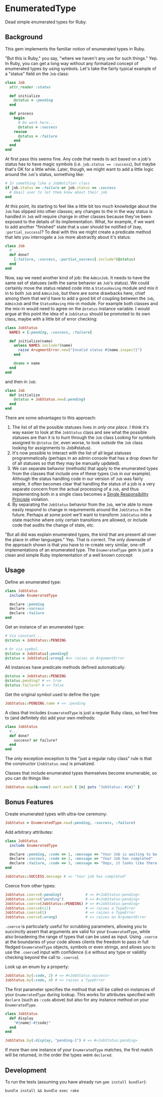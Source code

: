 # EnumeratedType

Dead simple enumerated types for Ruby.

## Background

This gem implements the familiar notion of enumerated types in Ruby.

"But this is Ruby," you say, "where we haven't any use for such things." Yep. In Ruby, you can get a long way without any formalized concept of enumerated types by using symbols. Let's take the fairly typical example of a "status" field on the `Job` class:

```ruby
class Job
  attr_reader :status

  def initialize
    @status = :pending
  end

  def process
    begin
      # Do work here...
      @status = :success
    rescue
      @status = :failure
    end
  end
end
```

At first pass this seems fine. Any code that needs to act based on a job's status has to have magic symbols (i.e. `job.status == :success`), but maybe that's OK for a little while. Later, though, we might want to add a little logic around the `Job`'s status, something like:

```ruby
# In something like a JobNotifier class
if job.status == :failure or job.status == :success
  # Email user to let them know about their job
end
```

At this point, its starting to feel like a little bit too much knowledge about the `Job` has slipped into other classes; any changes to the in the way status is handled in `Job` will require change in other classes because they've been exposed to the details of its implementation. What, for example, if we want to add another "finished" state that a user should be notified of (say, `:partial_success`)? To deal with this we might create a predicate method that lets you interrogate a `Job` more abstractly about it's status:

```ruby
class Job
  # ...
  def done?
    [:failure, :success, :partial_success].include?(@status)
  end
end
```

Now, say we need another kind of job: the `AdminJob`. It needs to have the same set of statuses (with the same behavior as `Job`'s status). We could certainly move the status related code into a `StatusHaving` module and mix it in to both `Job` and `AdminJob`, but there are some drawbacks here, chief among them that we'd have to add a good bit of coupling between the `Job`, `AdminJob` and the `StatusHaving` mix-in module. For example both classes and the mix-in would need to agree on the `@status` instance variable. I would argue at this point the idea of a `JobStatus` should be promoted to its own class, maybe with a little bit of error checking:

```ruby
class JobStatus
  NAMES = [:pending, :success, :failure]

  def initialize(name)
    unless NAMES.include?(name)
      raise ArugmentError.new("Invalid status #{name.inspect}")
    end

    @name = name
  end
end
```

and then in `Job`:

```ruby
class Job
  def initialize
    @status = JobStatus.new(:pending)
  end
end
```

There are some advantages to this approach:

  1. The list of all the possible statuses lives in *only one place*. I think it's way easier to look at the `JobStatus` class and see what the possible statuses are than it is to hunt through the `Job` class Looking for symbols assigned to `@status` (or, even worse, to look *outside* the `Job` class looking for assignments to Job#status).
  2. It's now possible to interact with the list of all legal statuses programmatically (perhaps in an admin console that has a drop down for of all statuses so that they may be manually updated).
  3. We can separate behavior (methods) that apply to the enumerated types from the classes that include one of these types (`Job` in our example). Although the status handling code in our version of `Job` was fairly simple, it often becomes clear that handling the status of a job is a very separate concern from the actual processing of a `Job`, and thus implementing both in a single class becomes a [Single Responsibility Principle](http://en.wikipedia.org/wiki/Single_responsibility_principle) violation.
  4. By separating the `JobStatus` behavior from the `Job`, we're able to more easily respond to change in requirements around the `JobStatus` in the future. Perhaps at some point we'll want to transform `JobStatus` into a state machine where only certain transitions are allowed, or include code that audits the change of state, etc.

"But all did was explain enumerated types, the kind that are present all over the place in other languages." Yep. That is correct. The only downside of the approach shown is that you have to re-create very similar, one-off implementations of an enumerated type. The `EnumeratedType` gem is just a clean and simple Ruby implementation of a well known concept.

## Usage

Define an enumerated type:

```ruby
class JobStatus
  include EnumeratedType

  declare :pending
  declare :success
  declare :failure
end
```

Get an instance of an enumerated type:

```ruby
# Via constant...
@status = JobStatus::PENDING

# Or via symbol...
@status = JobStatus[:pending]
@status = JobStatus[:wrong] #=> raises an ArgumentError
```

All instances have predicate methods defined automatically:

```ruby
@status = JobStatus::PENDING
@status.pending? # => true
@status.failure? # => false
```

Get the original symbol used to define the type:

```ruby
JobStatus::PENDING.name # => :pending
```

A class that includes `EnumeratedType` is just a regular Ruby class, so feel free to (and definitely do) add your own methods:

```ruby
class JobStatus
  #...
  def done?
    success? or failure?
  end
end
```

The only exception exception to the "just a regular ruby class" rule is that the constructor (`JobStatus.new`) is privatized.

Classes that include enumerated types themselves become enumerable, so you can do things like:

```ruby
JobStatus.map(&:name).sort.each { |n| puts "JobStatus: #{n}" }
```

## Bonus Features

Create enumerated types with ultra-low ceremony:

```ruby
JobStatus = EnumeratedType.new(:pending, :success, :failure)
```

Add arbitrary attributes:

```ruby
class JobStatus
  include EnumeratedType

  declare :pending, :code => 1, :message => "Your Job is waiting to be processed"
  declare :success, :code => 2, :message => "Your Job has completed"
  declare :failure, :code => 3, :message => "Oops, it looks like there was a problem"
end

JobStatus::SUCCESS.message # => "Your job has completed"
```

Coerce from other types:

```ruby
JobStatus.coerce(:pending)           # => #<JobStatus:pending>
JobStatus.coerce("pending")          # => #<JobStatus:pending>
JobStatus.coerce(JobStatus::PENDING) # => #<JobStatus:pending>
JobStatus.coerce(nil)                # => raises a TypeError
JobStatus.coerce(1)                  # => raises a TypeError
JobStatus.coerce(:wrong)             # => raises an ArgumentError
```

`.coerce` is particularly useful for scrubbing parameters, allowing you to succinctly assert that arguments are valid for your `EnumeratedType`, while also broadening the range of types that can be used as input. Using `.coerce` at the boundaries of your code allows clients the freedom to pass in full fledged `EnumeratedType` objects, symbols or even strings, and allows you to use the `.coerce`d input with confidence (i.e without any type or validity checking beyond the call to `.coerce`).

Look up an enum by a property:

```ruby
JobStatus.by(:code, 2) # => #<JobStatus:success>
JobStatus.by(:code, 4) # => raises a TypeError
```

The first parameter specifies the method that will be called on instances of your `EnumeratedType` during lookup. This works for attributes specified with `declare` (such as `:code` above) but also for any instance method on your `EnumeratedType`.

```ruby
class JobStatus
  def display
    "#{name}-#{code}"
  end
end

JobStatus.by(:display, "pending-1") # => #<JobStatus:pending>
```
If more than one instance of your `EnumeratedType` matches, the first match will be returned, in the order the types were `declared`.

## Development

To run the tests (assuming you have already run `gem install bundler`):

    bundle install && bundle exec rake
